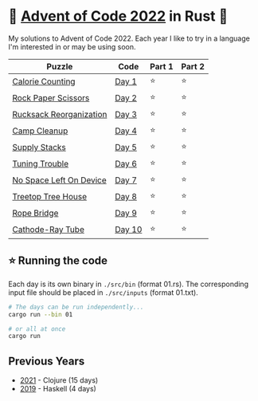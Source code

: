 # 🎄 [Advent of Code 2022](https://adventofcode.com/2022) in Rust 🦀

My solutions to Advent of Code 2022. Each year I like to try in a
language I'm interested in or may be using soon.

| Puzzle                                                         | Code                      | Part 1 | Part 2 |
| -------------------------------------------------------------- | ------------------------- | ------ | ------ |
| [Calorie Counting](https://adventofcode.com/2022/day/1)        | [Day 1](./src/bin/01.rs)  | ⭐     | ⭐     |
| [Rock Paper Scissors](https://adventofcode.com/2022/day/2)     | [Day 2](./src/bin/02.rs)  | ⭐     | ⭐     |
| [Rucksack Reorganization](https://adventofcode.com/2022/day/3) | [Day 3](./src/bin/03.rs)  | ⭐     | ⭐     |
| [Camp Cleanup](https://adventofcode.com/2022/day/4)            | [Day 4](./src/bin/04.rs)  | ⭐     | ⭐     |
| [Supply Stacks](https://adventofcode.com/2022/day/5)           | [Day 5](./src/bin/05.rs)  | ⭐     | ⭐     |
| [Tuning Trouble](https://adventofcode.com/2022/day/6)          | [Day 6](./src/bin/06.rs)  | ⭐     | ⭐     |
| [No Space Left On Device](https://adventofcode.com/2022/day/7) | [Day 7](./src/bin/07.rs)  | ⭐     | ⭐     |
| [Treetop Tree House](https://adventofcode.com/2022/day/8)      | [Day 8](./src/bin/08.rs)  | ⭐     | ⭐     |
| [Rope Bridge](https://adventofcode.com/2022/day/9)             | [Day 9](./src/bin/09.rs)  | ⭐     | ⭐     |
| [Cathode-Ray Tube](https://adventofcode.com/2022/day/10)       | [Day 10](./src/bin/10.rs) | ⭐     | ⭐     |

## ⭐ Running the code

Each day is its own binary in `./src/bin` (format 01.rs). The corresponding
input file should be placed in `./src/inputs` (format 01.txt).

```sh
# The days can be run independently...
cargo run --bin 01

# or all at once
cargo run
```

## Previous Years

- [2021](https://github.com/andy2mrqz/aoc-2021) - Clojure (15 days)
- [2019](https://github.com/andy2mrqz/aoc-2019) - Haskell (4 days)
